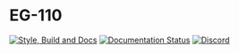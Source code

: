 EG-110
======
[![Style, Build and Docs](https://github.com/KenwoodFox/EG-110/actions/workflows/eg110-checks.yml/badge.svg)](https://github.com/KenwoodFox/EG-110/actions/workflows/eg110-checks.yml)
[![Documentation Status](https://readthedocs.org/projects/EG-110/badge/?version=latest)](https://EG-110.readthedocs.io/en/latest/?badge=latest)
[![Discord](https://img.shields.io/discord/886985777085566986.svg?label=&logo=discord&logoColor=ffffff&color=7389D8&labelColor=6A7EC2)](https://discord.gg/SnPK2ugr)

